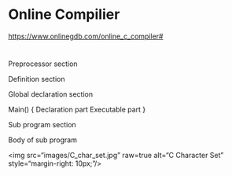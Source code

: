 # Online Compilier 
 https://www.onlinegdb.com/online_c_compiler# 

# 

Preprocessor section

Definition section

Global declaration section

Main()
{
	Declaration part
	Executable part
}

Sub program section

Body of sub program


<img src=“images/C_char_set.jpg” raw=true alt=“C Character Set” style=“margin-right: 10px;”/>